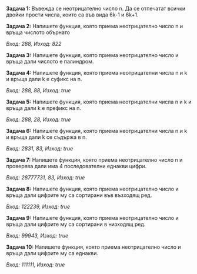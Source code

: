 **Задача 1:** Въвежда се неотрицателно число n. Да се отпечатат всички двойки прости числа, които са във вида 6k-1 и  6k+1.

**Задача 2:** Напишете функция, която приема неотрицателно число n и връща числото обърнато

*Вход: 288, Изход: 822*

**Задача 3:** Напишете функция, която приема неотрицателно число и връща дали числото е палиндром.

**Задача 4:** Напишете функция, която приема неотрицателни числа n и k и връща дали k е суфикс на n.

*Вход: 288, 88, Изход: true*

**Задача 5:** Напишете функция, която приема неотрицателни числа n и k и връща дали k е префикс на n.

*Вход: 288, 28, Изход: true*

**Задача 6:** Напишете функция, която приема неотрицателни числа n и k и връща дали k се съдържа в n.

*Вход: 2831, 83, Изход: true*

**Задача 7:** Напишете функция, която приема неотрицателно число n и проверява дали има 4 последователни еднакви цифри.

*Вход: 28777731, 83, Изход: true*

**Задача 8:** Напишете функция, която приема неотрицателно число и връща дали цифрите му са сортирани във възходящ ред.

*Вход: 122239,  Изход: true*

**Задача 9:** Напишете функция, която приема неотрицателно число и връща дали цифрите му са сортирани в низходящ ред.

*Вход: 99943,  Изход: true*

**Задача 10:** Напишете функция, която приема неотрицателно число и връща дали цифрите му са еднакви.

*Вход: 111111,  Изход: true*
